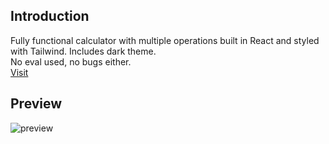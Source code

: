 ## Introduction
Fully functional calculator with multiple operations built in React and styled with Tailwind. Includes dark theme. \
No eval used, no bugs either. \
[Visit](https://projects.oksent.dev/apps/calculator)

## Preview
![preview](https://github.com/user-attachments/assets/d009857e-c083-4c25-93ac-3ebd09a685f5)
